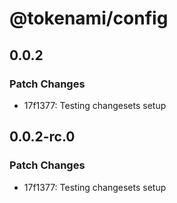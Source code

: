 # @tokenami/config

## 0.0.2

### Patch Changes

- 17f1377: Testing changesets setup

## 0.0.2-rc.0

### Patch Changes

- 17f1377: Testing changesets setup
